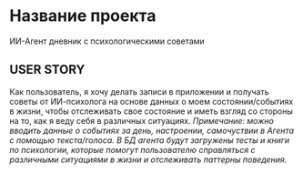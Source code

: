 # Название проекта
ИИ-Агент дневник с психологическими советами
## USER STORY
Как пользователь, я хочу делать записи в приложении и получать советы от ИИ-психолога на основе данных о моем состоянии/событиях в жизни, чтобы отслеживать свое состояние и иметь взгляд со стороны на то, как я веду себя в различных ситуациях. 
*Примечание: можно вводить данные о событиях за день, настроении, самочуствии в Агента с помощью текста/голоса. В БД агента будут загружены тесты и книги по психологии, которые помогут пользователю справляться с различными ситуациями в жизни и отслеживать паттерны поведения.*
